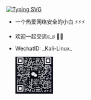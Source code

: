 

[![Typing SVG](https://readme-typing-svg.demolab.com?font=Fira+Code&pause=1000&color=1AF738&random=false&width=435&lines=Hello%2CI'm+XiaoyaoJ;%E4%B8%BA%E8%87%AA%E5%B7%B1%E7%83%AD%E7%88%B1%E7%9A%84%E4%B8%9C%E8%A5%BF%E7%9F%A2%E5%BF%97%E4%B8%8D%E6%B8%9D%EF%BC%8C%E8%BF%99%E5%B0%86%E6%98%AF%E6%88%91%E4%B8%80%E7%94%9F%E7%9A%84%E4%BF%A1%E6%9D%A1)](https://git.io/typing-svg)

- 一个热爱网络安全的小白 :zap::zap::zap:
- 欢迎一起交流ಠ_ಠ  :beers::beers:
- WechatID:  \_Kali-Linux_

  <img src="./xiaoyaoj.jpg" width="100px" />

